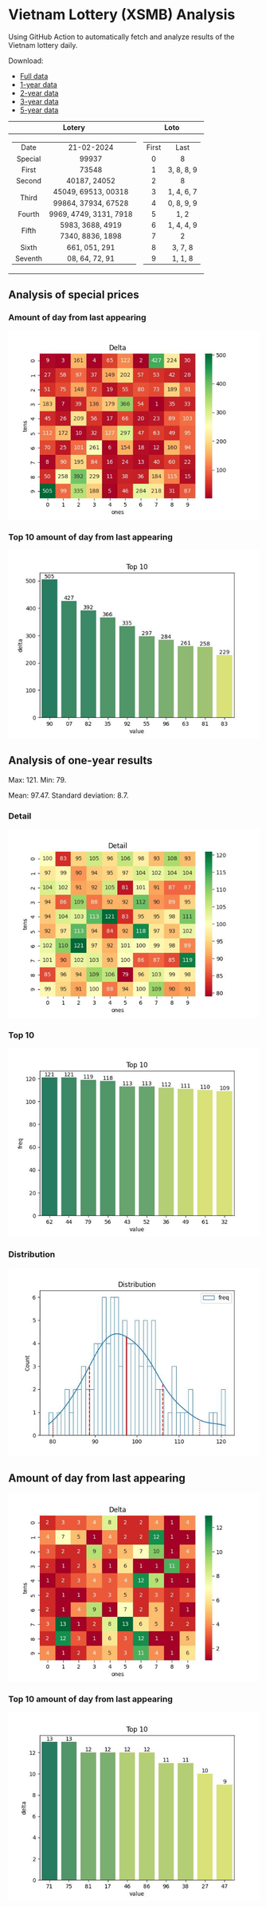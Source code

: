 # Vietnam Lottery (XSMB) Analysis

Using GitHub Action to automatically fetch and analyze results of the Vietnam lottery daily.

Download:

* [Full data](https://raw.githubusercontent.com/khiemdoan/vietnam-lottery-xsmb-analysis/main/results/xsmb.csv)
* [1-year data](https://raw.githubusercontent.com/khiemdoan/vietnam-lottery-xsmb-analysis/main/results/xsmb_1_year.csv)
* [2-year data](https://raw.githubusercontent.com/khiemdoan/vietnam-lottery-xsmb-analysis/main/results/xsmb_2_year.csv)
* [3-year data](https://raw.githubusercontent.com/khiemdoan/vietnam-lottery-xsmb-analysis/main/results/xsmb_3_year.csv)
* [5-year data](https://raw.githubusercontent.com/khiemdoan/vietnam-lottery-xsmb-analysis/main/results/xsmb_5_year.csv)

| Lotery      | Loto |
| :-----------: | :-----------: |
| <table><tr><td>Date</td><td>21-02-2024</td></tr><tr><td>Special</td><td>99937</td></tr><tr><td>First</td><td>73548</td></tr><tr><td>Second</td><td>40187, 24052</td></tr><tr><td rowspan="2">Third</td><td>45049, 69513, 00318</td></tr><tr><td>99864, 37934, 67528</td></tr><tr><td>Fourth</td><td>9969, 4749, 3131, 7918</td></tr><tr><td rowspan="2">Fifth</td><td>5983, 3688, 4919</td></tr><tr><td>7340, 8836, 1898</td></tr><tr><td>Sixth</td><td>661, 051, 291</td></tr><tr><td>Seventh</td><td>08, 64, 72, 91</td></tr></table> | <table><tr><td>First</td><td>Last</td></tr><tr><td>0</td><td>8</td></tr><tr><td>1</td><td>3, 8, 8, 9</td></tr><tr><td>2</td><td>8</td></tr><tr><td>3</td><td>1, 4, 6, 7</td></tr><tr><td>4</td><td>0, 8, 9, 9</td></tr><tr><td>5</td><td>1, 2</td></tr><tr><td>6</td><td>1, 4, 4, 9</td></tr><tr><td>7</td><td>2</td></tr><tr><td>8</td><td>3, 7, 8</td></tr><tr><td>9</td><td>1, 1, 8</td></tr></table> |


<h2>Analysis of special prices</h2>

<h3>Amount of day from last appearing</h3>

![Delta](images/special_delta.jpg)

<h3>Top 10 amount of day from last appearing</h3>

![Delta top 10](images/special_delta_top_10.jpg)

<h2>Analysis of one-year results</h2>

Max: 121. Min: 79.

Mean: 97.47. Standard deviation: 8.7.

<h3>Detail</h3>

![Detail](images/heatmap.jpg)

<h3>Top 10</h3>

![Top 10](images/top-10.jpg)

<h3>Distribution</h3>

![Distribution](images/distribution.jpg)

<h2>Amount of day from last appearing</h2>

![Delta](images/delta.jpg)

<h3>Top 10 amount of day from last appearing</h3>

![Delta top 10](images/delta_top_10.jpg)